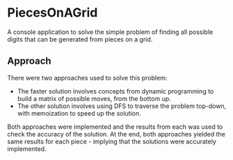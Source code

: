 # PiecesOnAGrid
A console application to solve the simple problem of finding all possible digits that can be generated from pieces on a grid.

## Approach
There were two approaches used to solve this problem:
- The faster solution involves concepts from dynamic programming to build a matrix of possible moves, from the bottom up.
- The other solution involves using DFS to traverse the problem top-down, with memoization to speed up the solution.

Both approaches were implemented and the results from each was used to check the accuracy of the solution. At the end, both approaches yielded the same results for each piece - implying that the solutions were accurately implemented.

